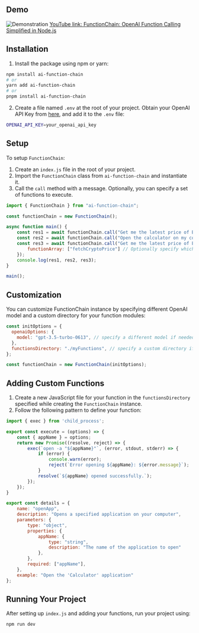 ## Demo

![Demonstration](https://i.imgur.com/nHp7uRq.gif)
[YouTube link: FunctionChain: OpenAI Function Calling Simplified in Node.js](https://youtu.be/jmrFG7n3Nt8)
## Installation

1. Install the package using npm or yarn:

```bash
npm install ai-function-chain
# or
yarn add ai-function-chain
# or
pnpm install ai-function-chain
```

2. Create a file named `.env` at the root of your project. Obtain your OpenAI API Key from [here](https://platform.openai.com/account/api-keys), and add it to the `.env` file:

```bash
OPENAI_API_KEY=your_openai_api_key
```

## Setup

To setup `FunctionChain`:

1. Create an `index.js` file in the root of your project.
2. Import the `FunctionChain` class from `ai-function-chain` and instantiate it.
3. Call the `call` method with a message. Optionally, you can specify a set of functions to execute.

```javascript
import { FunctionChain } from "ai-function-chain";

const functionChain = new FunctionChain();

async function main() {
    const res1 = await functionChain.call("Get me the latest price of Bitcoin");
    const res2 = await functionChain.call("Open the calculator on my computer");
    const res3 = await functionChain.call("Get me the latest price of Ethereum", {
        functionArray: ["fetchCryptoPrice"] // Optionally specify which functions to use
    });
    console.log(res1, res2, res3);
}

main();
```

## Customization

You can customize FunctionChain instance by specifying different OpenAI model and a custom directory for your function modules:

```javascript
const initOptions = {
  openaiOptions: {
    model: "gpt-3.5-turbo-0613", // specify a different model if needed
  },
  functionsDirectory: "./myFunctions", // specify a custom directory if you have one
};

const functionChain = new FunctionChain(initOptions);
```

## Adding Custom Functions

1. Create a new JavaScript file for your function in the `functionsDirectory` specified while creating the `FunctionChain` instance.
2. Follow the following pattern to define your function:

```javascript
import { exec } from 'child_process';

export const execute = (options) => {
    const { appName } = options;
    return new Promise((resolve, reject) => {
        exec(`open -a "${appName}"`, (error, stdout, stderr) => {
            if (error) {
                console.warn(error);
                reject(`Error opening ${appName}: ${error.message}`);
            }
            resolve(`${appName} opened successfully.`);
        });
    });
}

export const details = {
    name: "openApp",
    description: "Opens a specified application on your computer",
    parameters: {
        type: "object",
        properties: {
            appName: {
                type: "string",
                description: "The name of the application to open"
            },
        },
        required: ["appName"],
    },
    example: "Open the 'Calculator' application"
};
```

## Running Your Project

After setting up `index.js` and adding your functions, run your project using:

```bash
npm run dev
```
